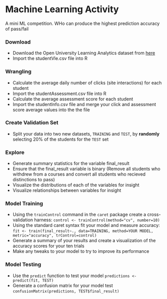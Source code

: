 # Machine Learning Activity

A mini ML competition. WHo can produce the highest prediction accuracy of pass/fail

### Download
* Download the Open University Learning Analytics dataset from [here](https://analyse.kmi.open.ac.uk/open_dataset)
* Import the studentVle.csv file into R
### Wrangling
* Calculate the average daily number of clicks (site interactions) for each student
* Import the studentAssessment.csv file into R
* Calculate the average assessment score for each student
* Import the studentInfo.csv file and merge your click and assessment score average values into the the file
### Create Validation Set
* Split your data into two new datasets, `TRAINING` and `TEST`, by **randomly** selecting 20% of the students for the `TEST` set
### Explore
* Generate summary statistics for the variable final_result
* Ensure that the final_result variable is binary (Remove all students who withdrew from a courses and convert all students who recieved distinctions to pass)
* Visualize the distributions of each of the variables for insight
* Visualize relationships between variables for insight
### Model Training 
* Using the `trainControl` command in the `caret` package create a cross-validation harness: 
  `control <- trainControl(method="cv", number=10)`
* Using the standard caret syntax fit your model and measure accuracy:
   `fit <- train(final_result~., data=TRAINING, method=YOUR MODEL, metric="accuracy", trControl=control)`
* Generate a summary of your results and create a visualization of the accuracy scores for your ten trials
* Make any tweaks to your model to try to improve its performance
### Model Testing
* Use the `predict` function to test your model
  `predictions <- predict(fit, TEST)`
* Generate a confusion matrix for your model test
  `confusionMatrix(predictions, TEST$final_result)`
